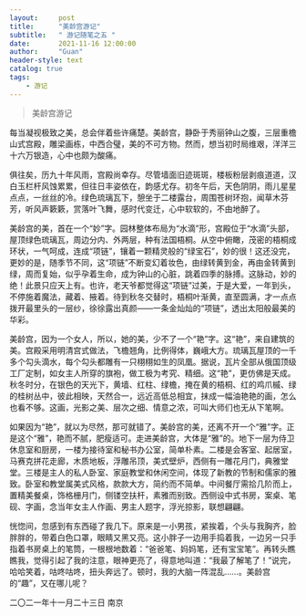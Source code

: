 ```yaml
---
layout:     post
title:      "美龄宫游记"
subtitle:   " 游记随笔之五 "
date:       2021-11-16 12:00:00
author:     "Guan"
header-style: text
catalog: true
tags:
    - 游记
---
```


>美龄宫游记

每当凝视极致之美，总会伴着些许痛楚。美龄宫，静卧于秀丽钟山之腹，三层重檐山式宫殿，雕梁画栋，中西合璧，美的不可方物。然而，想当初时局维艰，洋洋三十六万银造，心中也颇为酸痛。

俱往矣，历九十年风雨，宫殿尚幸存。尽管墙面旧迹斑斑，楼板粉层剥痕道道，汉白玉栏杆风蚀累累，但往日丰姿依在，韵感尤存。初冬午后，天色阴阴，雨儿星星点点，一丝丝的冷。绿色琉璃瓦下，憩坐于二楼露台，周围苍树环抱，闻草木芬芳，听风声簌簌，赏落叶飞舞，感时代变迁，心中软软的，不由地醉了。

美龄宫的美，首在一个“妙”字。园林整体布局为“水滴”形，宫殿位于“水滴”头部，屋顶绿色琉璃瓦，周边分内、外两层，种有法国梧桐。从空中俯瞰，茂密的梧桐成环状，一气呵成，连成“项链”，镶着一颗精灵般的“绿宝石”，妙的很！这还没完，更妙的是，随季节不同，这“项链”不断变幻着妆色，由绿转黄到金，再由金转黄到绿，周而复始，似乎孕着生命，成为钟山的心脏，跳着四季的脉搏。这脉动，妙的绝！此景只应天上有。也许，老天爷都觉得这“项链”过美，于是大爱，一年到头，不停施着魔法，藏着、掖着。待到秋冬交替时，梧桐叶渐黄，直至圆满，才一点点拨开最里头的一层纱，徐徐露出真颜——一条金灿灿的“项链”，透出太阳般最美的华彩。

美龄宫，因为一个女人，所以，她的美，少不了一个“艳”字。这“艳”，来自建筑的美。宫殿采用明清宫式做法，飞檐翘角，比例得体，巍峨大方。琉璃瓦屋顶的一千多个勾头滴水，每个勾头都雕有一只栩栩如生的凤凰。据说，瓦片全部从俄国顶级工厂定制，如女主人所穿的旗袍，做工极为考究、精细。这“艳”，更仿佛是天成。秋冬时分，在银色的天光下，黄墙、红柱、绿檐，掩在黄的梧桐、红的鸡爪槭、绿的桂树丛中，彼此相映，天然合一，远近高低总相宜，抹成一幅油艳艳的画，怎么也看不够。这画，光影之美、层次之细、情意之浓，可叫大师们也无从下笔啊。

如果因为“艳”，就以为尽然，那可就错了。美龄宫的美，还离不开一个“雅”字。正是这个“雅”，艳而不腻，肥瘦适可。走进美龄宫，大体是“雅”的。地下一层为侍卫休息室和厨房，一楼为接待室和秘书办公室，简单朴素。二楼是会客室、起居室，马赛克拼花走廊，木质地板，浮雕吊顶，美式壁炉，西侧有一雕花月门，典雅堂堂。三楼是主人的私人卧室、家庭教堂和休闲空间，体现了新教的节制和儒家的雅致。卧室和教堂属美式风格，款款大方，简约而不简单。中间餐厅需拾几阶而上，置精美餐桌，饰格栅月门，侧镂空扶杆，素雅而别致。西侧设中式书房，案桌、笔砚、字画，念当年女主人作画、男主人题字，浮光掠影，联想翩翩。

恍惚间，忽感到有东西碰了我几下。原来是一小男孩，紧挨着，个头与我胸齐，脸胖胖的，带着白色口罩，眼睛又黑又亮。这小胖子一边用手捣着我，一边另一只手指着书房桌上的笔筒，一根根地数着：“爸爸笔、妈妈笔，还有宝宝笔”。再转头瞧瞧我，觉得引起了我的注意，眼神更亮了，得意地叫道：“我最了解笔了！”说完，哈哈笑着，咕咚咕咚，扭头奔远了。顿时，我的大脑一阵混乱……。美龄宫的“趣”，又在哪儿呢？


二〇二一年十一月二十三日  南京